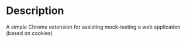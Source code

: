 # Description

A simple Chrome extension for assisting mock-testing a web application (based on cookies)

